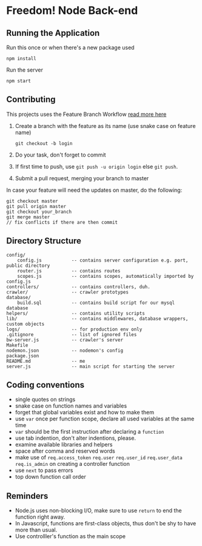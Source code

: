 Freedom! Node Back-end
====================

Running the Application
---------------------

Run this once or when there's a new package used
<!-- language:console -->

	npm install

Run the server
<!-- language:console -->

	npm start



Contributing
---------------------

This projects uses the Feature Branch Workflow
[read more here](https://www.atlassian.com/git/workflows#!workflow-feature-branch)

1. Create a branch with the feature as its name (use snake case on feature name)

	`git checkout -b login`
2. Do your task, don't forget to commit
3. If first time to push, use `git push -u origin login` else `git push`.
4. Submit a pull request, merging your branch to master

In case your feature will need the updates on master, do the following:

<!-- language:console -->

	git checkout master
	git pull origin master
	git checkout your_branch
	git merge master
	// fix conflicts if there are then commit



Directory Structure
---------------------

<!-- language:console -->

	config/
		config.js			-- contains server configuration e.g. port, public directory
		router.js			-- contains routes
		scopes.js			-- contains scopes, automatically imported by config.js
	controllers/			-- contains controllers, duh.
	crawler/				-- crawler prototypes
	database/
		build.sql			-- contains build script for our mysql database
	helpers/				-- contains utility scripts
	lib/					-- contains middlewares, database wrappers, custom objects
	logs/					-- for production env only
	.gitignore				-- list of ignored files
	bw-server.js			-- crawler's server
	Makefile
	nodemon.json			-- nodemon's config
	package.json
	README.md				-- me
	server.js				-- main script for starting the server


Coding conventions
---------------------

  * single quotes on strings
  * snake case on function names and variables
  * forget that global variables exist and how to make them
  * use `var` once per function scope, declare all used variables at the same time
  * `var` should be the first instruction after declaring a `function`
  * use tab indention, don't alter indentions, please.
  * examine available libraries and helpers
  * space after comma and reserved words
  * make use of
	`req.access_token`
	`req.user`
	`req.user_id`
	`req.user_data`
	`req.is_admin`
	on creating a controller function
  * use `next` to pass errors
  * top down function call order


Reminders
---------------------
  * Node.js uses non-blocking I/O, make sure to use `return` to end the function right away.
  * In Javascript, functions are first-class objects, thus don't be shy to have more than usual.
  * Use controlller's function as the main scope
